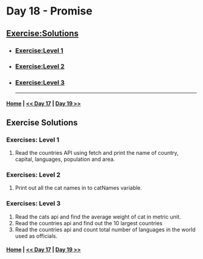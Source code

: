   # Day 18  - Promise
 

## [Exercise:Solutions](#exercise-solutions)

- ### [Exercise:Level 1](#exercises-level-1)
- ### [Exercise:Level 2](#exercises-level-2)
- ### [Exercise:Level 3](#exercises-level-3) <hr>


 #### [Home](../README.md) | [<< Day 17](./17_day_wep%20storege.md) | [Day 19 >>](./19_day_clouse.md)

## Exercise Solutions

### Exercises: Level 1

1. Read the countries API using fetch and print the name of country, capital, languages, population and area.

### Exercises: Level 2

1. Print out all the cat names in to catNames variable.

### Exercises: Level 3

1. Read the cats api and find the average weight of cat in metric unit.
2. Read the countries api and find out the 10 largest countries
3. Read the countries api and count total number of languages in the world used as officials.


 #### [Home](../README.md) | [<< Day 17](./17_day_wep%20storege.md) | [Day 19 >>](./19_day_clouse.md)